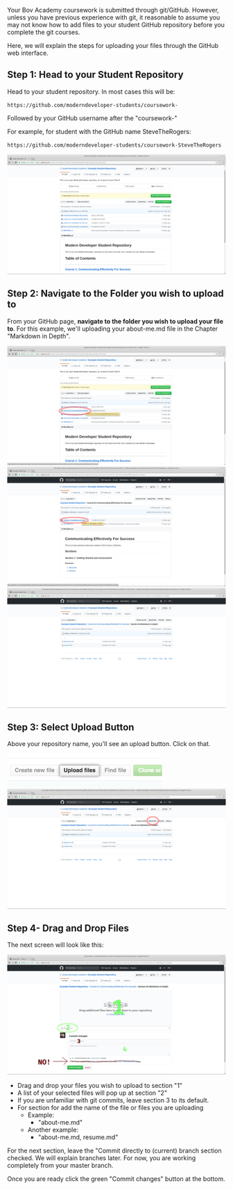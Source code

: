 Your Bov Academy coursework  is submitted through git/GitHub.  However, unless you have previous experience with git, it reasonable to assume you may not know how to add files to your student GitHub repository before you complete the git courses.

Here, we will explain the steps for uploading your files through the GitHub web interface.

## Step 1: Head to your Student Repository

Head to your student repository.  In most cases this will be:

	https://github.com/moderndeveloper-students/coursework-
	
Followed by your GitHub username after the "coursework-"

For example, for student with the GitHub name SteveTheRogers:

	https://github.com/moderndeveloper-students/coursework-SteveTheRogers  

![Homepage](./img/homepage.jpg)

## Step 2: Navigate to the Folder you wish to upload to

From your GitHub page, **navigate to the folder you wish to upload your file to**.  For this example, we'll uploading your about-me.md file in the Chapter "Markdown in Depth".

![Navigate 1](./img/Nav1.jpg)
![Navigate 2](./img/Nav2.jpg)
![Markdown in Depth](./img/MiD.jpg)

## Step 3: Select Upload Button

Above your repository name, you'll see an upload button.  Click on that.

![Upload Button](./img/ubutton.jpg)
![Upload Button Location](./img/MiD_ubutton.jpg)

## Step 4- Drag and Drop Files

The next screen will look like this:

![Upload Screen](./img/Uploading.jpg)

- Drag and drop your files you wish to upload to section "1"
- A list of your selected files will pop up at section "2"
- If you are unfamiliar with git commits, leave section 3 to its default.
- For section for add the name of the file or files you are uploading
	- Example: 
		- "about-me.md"
	- Another example: 
		- "about-me.md, resume.md"

For the next section, leave the "Commit directly to (current) branch section checked.  We will explain branches later.  For now, you are working completely from your master branch.

Once you are ready click the green "Commit changes" button at the bottom.